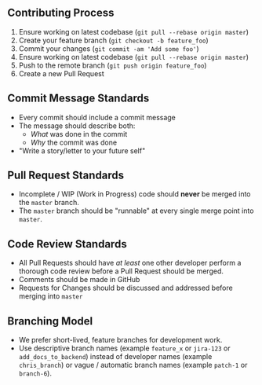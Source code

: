 ## Contributing Process

1. Ensure working on latest codebase (`git pull --rebase origin master`)
2. Create your feature branch (`git checkout -b feature_foo`)
3. Commit your changes (`git commit -am 'Add some foo'`)
4. Ensure working on latest codebase (`git pull --rebase origin master`)
5. Push to the remote branch (`git push origin feature_foo`)
6. Create a new Pull Request

## Commit Message Standards

* Every commit should include a commit message
* The message should describe both:
  * _What_ was done in the commit
  * _Why_ the commit was done
* "Write a story/letter to your future self"

## Pull Request Standards

* Incomplete / WIP (Work in Progress) code should **never** be merged into the `master` branch.
* The `master` branch should be "runnable" at every single merge point into `master`.

## Code Review Standards

* All Pull Requests should have _at least_ one other developer perform a thorough code review before a 
Pull Request should be merged.
* Comments should be made in GitHub
* Requests for Changes should be discussed and addressed before merging into `master`

## Branching Model

* We prefer short-lived, feature branches for development work.
* Use descriptive branch names (example `feature_x` or `jira-123` or `add_docs_to_backend`) instead of 
developer names (example `chris_branch`) or vague / automatic branch names (example `patch-1` or `branch-6`).